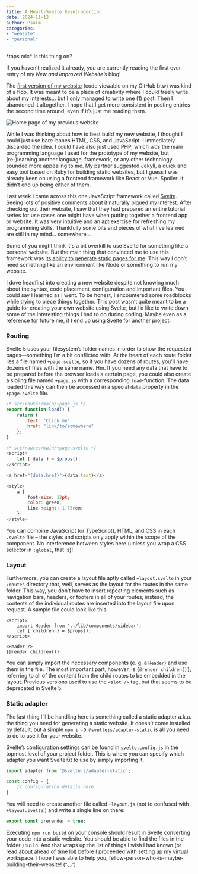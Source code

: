```yaml
---
title: A Heart-Svelte Reintroduction
date: 2024-11-12
author: Psalm
categories:
- "website"
- "personal"
---
```

<script>
    import screenshot from "./../img/screenshot_website.png";
</script>


\*taps mic\* Is this thing on?

If you haven’t realized it already, you are currently reading the first ever entry of my *New and Improved Website’s* blog!

The [first version of my website](https://github.com/psdi/site) (code viewable on my GitHub btw) was kind of a flop. It was meant to be a place of creativity where I could freely write about my interests... but I only managed to write one (1) post. Then I abandoned it altogether. I hope that I get more consistent in posting entries the second time around, even if it’s just me reading them.

<img src={screenshot} alt="Home page of my previous website" />

While I was thinking about how to best build my new website, I thought I could just use bare-bones HTML, CSS, and JavaScript. I immediately discarded the idea. I could have also just used PHP, which *was* the main programming language I used for the prototype of my website, but (re-)learning another language, framework, or any other technology sounded more appealing to me. My partner suggested Jekyll, a quick and easy tool based on Ruby for building static websites, but I guess I was already keen on using a frontend framework like React or Vue. Spoiler: it didn’t end up being either of them.

Last week I came across this one JavaScript framework called [Svelte](https://svelte.dev/). Seeing lots of positive comments about it naturally piqued my interest. After checking out their website, I saw that they had prepared an entire tutorial series for use cases one might have when putting together a frontend app or website. It was very intuitive and an apt exercise for refreshing my programming skills. Thankfully some bits and pieces of what I’ve learned are still in my mind… somewhere…

Some of you might think it's a bit overkill to use Svelte for something like a personal website. But the main thing that convinced me to use this framework was [its ability to generate static pages for me](https://svelte.dev/docs/kit/adapter-static). This way I don’t need something like an environment like Node or something to run my website.

I dove headfirst into creating a new website despite not knowing much about the syntax, code placement, configuration and important files. You could say I learned as I went. To be honest, I encountered some roadblocks while trying to piece things together. This post wasn’t quite meant to be a guide for creating your own website using Svelte, but I’d like to write down some of the interesting things I had to do during coding. Maybe even as a reference for future me, if I end up using Svelte for another project.

### Routing

Svelte 5 uses your filesystem’s folder names in order to show the requested pages—something I’m a bit conflicted with. At the heart of each route folder lies a file named `+page.svelte`, so if you have dozens of routes, you’ll have dozens of files with the same name. Hm. If you need any data that have to be prepared before the browser loads a certain page, you could also create a sibling file named `+page.js` with a corresponding `load`-function. The data loaded this way can then be accessed in a special `data` property in the `+page.svelte` file.

```javascript
/* src/routes/main/+page.js */
export function load() {
    return {
        text: "Click me"
        href: "link/to/somewhere"
    };
}

/* src/routes/main/+page.svelte */
<script>
    let { data } = $props();
</script>

<a href="{data.href}">{data.text}</a>

<style>
    a {
        font-size: 12pt;        
        color: green;
        line-height: 1.75rem;
    }
</style>
```

You can combine JavaScript (or TypeScript), HTML, and CSS in each `.svelte` file – the styles and scripts only apply within the scope of the component. No interference between styles here (unless you wrap a CSS selector in `:global`, that is)!


### Layout

Furthermore, you can create a layout file aptly called `+layout.svelte` in your `/routes` directory that, well, serves as the layout for the routes in the same folder. This way, you don’t have to insert repeating elements such as navigation bars, headers, or footers in all of your routes; instead, the contents of the individual routes are inserted into the layout file upon request. A sample file could look like this:

```svelte
<script>
    import Header from '../lib/components/sidebar';
    let { children } = $props();
</script>

<Header />
{@render children()}
```

You can simply import the necessary components (e. g. a `Header`) and use them in the file. The most important part, however, is `{@render children()}`, referring to all of the content from the child routes to be embedded in the layout. Previous versions used to use the `<slot />` tag, but that seems to be deprecated in Svelte 5.

### Static adapter

The last thing I’ll be handling here is something called a static adapter a.k.a. the thing you need for generating a static website. It doesn’t come installed by default, but a simple `npm i -D @sveltejs/adapter-static` is all you need to do to use it for your website.

Svelte’s configuration settings can be found in `svelte.config.js` in the topmost level of your project folder. This is where you can specify which adapter you want SvelteKit to use by simply importing it.

```js
import adapter from '@sveltejs/adapter-static';

const config = {
    // configuration details here
}
```

You will need to create another file called `+layout.js` (not to confused with `+layout.svelte`!) and write a single line on there:

```js
export const prerender = true;
```

Executing `npm run build` on your console should result in Svelte converting your code into a static website. You should be able to find the files in the folder `/build`. And that wraps up the list of things I wish I had known (or read about ahead of time lol) before I proceeded with setting up my virtual workspace. I hope I was able to help you, fellow-person-who-is-maybe-building-their-website! (ᵔ◡ᵔ)
